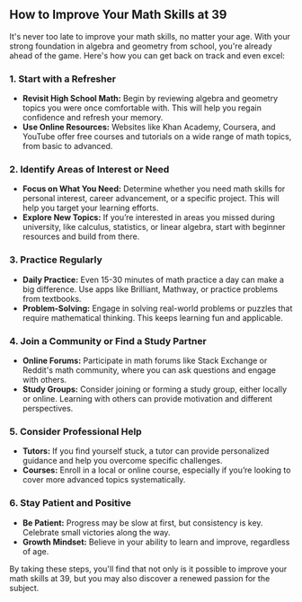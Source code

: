 ## How to Improve Your Math Skills at 39

It's never too late to improve your math skills, no matter your age. With your strong foundation in algebra and geometry from school, you're already ahead of the game. Here's how you can get back on track and even excel:

### 1. Start with a Refresher
- **Revisit High School Math:** Begin by reviewing algebra and geometry topics you were once comfortable with. This will help you regain confidence and refresh your memory.
- **Use Online Resources:** Websites like Khan Academy, Coursera, and YouTube offer free courses and tutorials on a wide range of math topics, from basic to advanced.

### 2. Identify Areas of Interest or Need
- **Focus on What You Need:** Determine whether you need math skills for personal interest, career advancement, or a specific project. This will help you target your learning efforts.
- **Explore New Topics:** If you’re interested in areas you missed during university, like calculus, statistics, or linear algebra, start with beginner resources and build from there.

### 3. Practice Regularly
- **Daily Practice:** Even 15-30 minutes of math practice a day can make a big difference. Use apps like Brilliant, Mathway, or practice problems from textbooks.
- **Problem-Solving:** Engage in solving real-world problems or puzzles that require mathematical thinking. This keeps learning fun and applicable.

### 4. Join a Community or Find a Study Partner
- **Online Forums:** Participate in math forums like Stack Exchange or Reddit's math community, where you can ask questions and engage with others.
- **Study Groups:** Consider joining or forming a study group, either locally or online. Learning with others can provide motivation and different perspectives.

### 5. Consider Professional Help
- **Tutors:** If you find yourself stuck, a tutor can provide personalized guidance and help you overcome specific challenges.
- **Courses:** Enroll in a local or online course, especially if you’re looking to cover more advanced topics systematically.

### 6. Stay Patient and Positive
- **Be Patient:** Progress may be slow at first, but consistency is key. Celebrate small victories along the way.
- **Growth Mindset:** Believe in your ability to learn and improve, regardless of age.

By taking these steps, you'll find that not only is it possible to improve your math skills at 39, but you may also discover a renewed passion for the subject.
